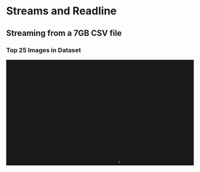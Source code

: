 # **Streams and Readline**

## Streaming from a 7GB CSV file

### Top 25 Images in Dataset

![Top 25 Images in Dataset](top25urls.gif)